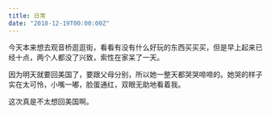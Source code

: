 ```yaml
---
title: 日常
date: "2018-12-19T00:00:00Z"
---
```


今天本来想去观音桥逛逛街，看看有没有什么好玩的东西买买买，但是早上起来已经十点，两个人都没了兴致，索性在家呆了一天。

因为明天就要回美国了，要跟父母分别，所以她一整天都哭哭啼啼的。她哭的样子实在太可怜，小嘴一嘟，脸蛋通红，双眼无助地看着我。

这次真是不太想回美国啊。
